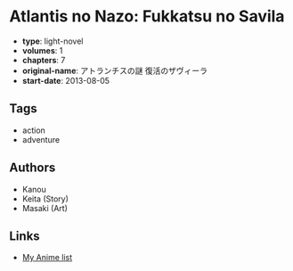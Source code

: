# Atlantis no Nazo: Fukkatsu no Savila

-   **type**: light-novel
-   **volumes**: 1
-   **chapters**: 7
-   **original-name**: アトランチスの謎 復活のザヴィーラ
-   **start-date**: 2013-08-05

## Tags

-   action
-   adventure

## Authors

-   Kanou
-   Keita (Story)
-   Masaki (Art)

## Links

-   [My Anime list](https://myanimelist.net/manga/99085/Atlantis_no_Nazo__Fukkatsu_no_Savila)
